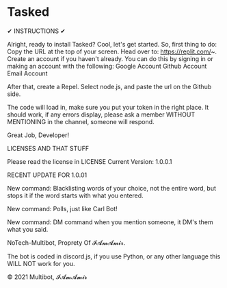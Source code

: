 # Tasked

✔ INSTRUCTIONS ✔

Alright, ready to install Tasked? Cool, let's get started. So, first thing to do: Copy the URL at the top of your screen. Head over to: https://replit.com/~. Create an account if you haven't already. You can do this by signing in or making an account with the following: Google Account Github Account Email Account

After that, create a Repel. Select node.js, and paste the url on the Github side.

The code will load in, make sure you put your token in the right place. It should work, if any errors display, please ask a member WITHOUT MENTIONING in the channel, someone will respond.

Great Job, Developer!

LICENSES AND THAT STUFF

Please read the license in LICENSE
Current Version: 1.0.0.1

RECENT UPDATE FOR 1.0.01

New command: Blacklisting words of your choice, not the entire word, but stops it if the word starts with what you entered.

New command: Polls, just like Carl Bot!

New command: DM command when you mention someone, it DM's them what you said.

NoTech-Multibot, Proprety Of 𝓘𝓐𝓶𝓐𝓶𝓲𝓻.

The bot is coded in discord.js, if you use Python, or any other language this WILL NOT work for you.

© 2021 Multibot, 𝓘𝓐𝓶𝓐𝓶𝓲𝓻
